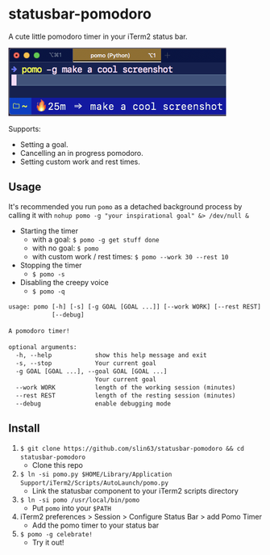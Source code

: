 # statusbar-pomodoro
A cute little pomodoro timer in your iTerm2 status bar.

![](./screenshot.png)

Supports:
- Setting a goal.
- Cancelling an in progress pomodoro.
- Setting custom work and rest times.



## Usage
It's recommended you run `pomo` as a detached background process by calling it with `nohup pomo -g "your inspirational goal" &> /dev/null &`
- Starting the timer
    - with a goal: `$ pomo -g get stuff done`
    - with no goal: `$ pomo`
    - with custom work / rest times: `$ pomo --work 30 --rest 10`
- Stopping the timer
    - `$ pomo -s`
- Disabling the creepy voice
    - `$ pomo -q`

```
usage: pomo [-h] [-s] [-g GOAL [GOAL ...]] [--work WORK] [--rest REST]
            [--debug]

A pomodoro timer!

optional arguments:
  -h, --help            show this help message and exit
  -s, --stop            Your current goal
  -g GOAL [GOAL ...], --goal GOAL [GOAL ...]
                        Your current goal
  --work WORK           length of the working session (minutes)
  --rest REST           length of the resting session (minutes)
  --debug               enable debugging mode
```

## Install
1. `$ git clone https://github.com/slin63/statusbar-pomodoro && cd statusbar-pomodoro`
    - Clone this repo
1. `$ ln -si pomo.py $HOME/Library/Application Support/iTerm2/Scripts/AutoLaunch/pomo.py`
    - Link the statusbar component to your iTerm2 scripts directory
1. `$ ln -si pomo /usr/local/bin/pomo`
    - Put `pomo` into your `$PATH`
1. iTerm2 preferences > Session > Configure Status Bar > add Pomo Timer
    - Add the pomo timer to your status bar
1. `$ pomo -g celebrate!`
    - Try it out!



